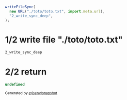 ```js
writeFileSync(
  new URL("./toto/toto.txt", import.meta.url),
  "2_write_sync_deep",
);
```

# 1/2 write file "./toto/toto.txt"

```txt
2_write_sync_deep
```

# 2/2 return

```js
undefined
```

<sub>
  Generated by <a href="https://github.com/jsenv/core/tree/main/packages/independent/snapshot">@jsenv/snapshot</a>
</sub>